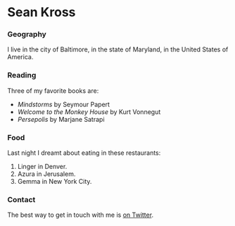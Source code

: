 # Sean Kross
### Geography
I live in the city of Baltimore, in the state of Maryland, in the United States
of America.
### Reading
Three of my favorite books are:
- *Mindstorms* by Seymour Papert
- *Welcome to the Monkey House* by Kurt Vonnegut
- *Persepolis* by Marjane Satrapi
### Food
Last night I dreamt about eating in these restaurants:
1. Linger in Denver.
2. Azura in Jerusalem.
3. Gemma in New York City.
### Contact
The best way to get in touch with me is [on Twitter](https://twitter.com/seankross).
